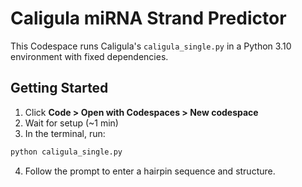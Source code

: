 # Caligula miRNA Strand Predictor

This Codespace runs Caligula's `caligula_single.py` in a Python 3.10 environment with fixed dependencies.

## Getting Started

1. Click **Code > Open with Codespaces > New codespace**
2. Wait for setup (~1 min)
3. In the terminal, run:

```bash
python caligula_single.py
```

4. Follow the prompt to enter a hairpin sequence and structure.